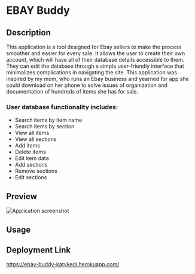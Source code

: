 # EBAY Buddy

## Description

This application is a tool designed for Ebay sellers to make the process smoother and easier for every sale. It allows the user to create their own account, which will have all of their database details accessible to them. They can edit the database through a simple user-friendly interface that minimalizes complications in navigating the site. This application was inspired by my mom, who runs an Ebay business and yearned for app she could download on her phone to solve issues of organization and documentation of hundreds of items she has for sale. 

### User database functionality includes:
* Search items by item name
* Search items by section
* View all items
* View all sections
* Add items
* Delete items
* Edit item data
* Add sections
* Remove sections
* Edit sections

## Preview

![Application screenshot](https://github.com/KatyKedi/ebay-buddy/blob/main/src/Develop/assets/ebay-buddy.png?raw=true)

## Usage

## Deployment Link

https://ebay-buddy-katykedi.herokuapp.com/
